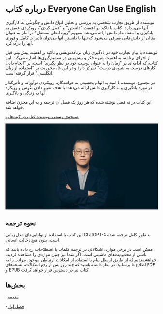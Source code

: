 # درباره کتاب Everyone Can Use English

نویسنده از طریق تجارب شخصی به بررسی و تحلیل انواع دانش و چگونگی به کارگیری آنها می‌پردازد. کتاب با تاکید بر اهمیت "دانستن" و "عمل کردن"، رویکردی عمیق به یادگیری و استفاده از دانش ارائه می‌دهد. مفهوم "رویدادهای مستقل" در آمار به عنوان مثالی از دانش‌هایی معرفی می‌شود که تنها با دانستن آنها می‌توان تأثیرات کامل و فوری آنها را درک کرد.

نویسنده با بیان تجارب خود در یادگیری زبان برنامه‌نویسی و تأکید بر اهمیت پیش‌بینی قبل از اجرای برنامه، به اهمیت شیوه فکر و پیش‌بینی در تصمیم‌گیری‌ها اشاره می‌کند. این کتاب، که ادامه‌ای بر "زمان را به عنوان دوست خود در نظر بگیرید" است، بر "انجام دادن کارهای درست به شیوه‌ی درست" تمرکز دارد و در این جا، محوریت بر "استفاده از زبان انگلیسی" قرار گرفته است.

در مجموع، نویسنده با امید به الهام بخشیدن به خوانندگان، رویکردی نوآورانه و تأثیرگذار در مورد یادگیری و به کارگیری دانش ارائه می‌دهد، با هدف تغییر دادن نگرش و رویکرد آنها به زندگی و یادگیری.

این کتاب در نه فصل نوشته شده که هر روز یک فصل آن ترجمه و به این مخزن اضافه خواهد شد.

[صفحه‌ی رسمی نویسنده کتاب در گیت‌هاب](https://github.com/xiaolai)

<p align="center">
<img src="./xiaolai.png" />
</p>

## نحوه ترجمه

این کتاب با استفاده از توانایی‌های مدل زبانی ChatGPT-4 به طور کامل ترجمه شده است، بدون هیچ دخالت انسانی.

ممکن است در برخی موارد، اشکالاتی در ترجمه کلمات یا اصطلاحات رخ داده باشد که ناشی از محدودیت‌های ماشینی است. اگر شما نیز چنین مواردی را مشاهده کردید، خواهشمندیم که از طریق ارسال پیام یا استفاده از امکانات ارتباطی موجود، مراتب را به اطلاع ما برسانید. در نظر داشته باشید که چند روز پس از رفع اشکالات، نسخه‌های PDF و EPUB کتاب نیز در دسترس قرار خواهد گرفت.

## بخش‌ها

-[مقدمه](book/README.md)

-[فصل اول](book/Chapter1.md)
